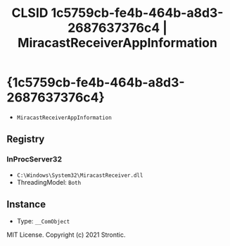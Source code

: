 ﻿---
title: "CLSID 1c5759cb-fe4b-464b-a8d3-2687637376c4 | MiracastReceiverAppInformation"
excerpt: What is COM-Object CLSID 1c5759cb-fe4b-464b-a8d3-2687637376c4?
---

# {1c5759cb-fe4b-464b-a8d3-2687637376c4}

* `MiracastReceiverAppInformation`

## Registry


### InProcServer32

* `C:\Windows\System32\MiracastReceiver.dll`
* ThreadingModel: `Both`

## Instance

* Type: `__ComObject`

MIT License. Copyright (c) 2021 Strontic.


